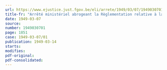 ```yaml
---
url: https://www.ejustice.just.fgov.be/eli/arrete/1949/03/07/1949030701/justel
title-fr: "Arrêté ministériel abrogeant la Règlementation relative à la production et à la distribution des produits du pétrole, du goudron, du benzol et des cires minérales"
date: 1949-03-07
source:
number: 1949030701
page: 1851
case: 1949-03-07/01
publication: 1949-03-14
starts:
modifies:
pdf-original:
pdf-consolidated:
---
```


